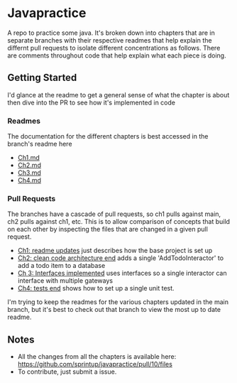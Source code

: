 # Javapractice

A repo to practice some java.
It's broken down into chapters that are in separate branches with their respective readmes that help explain the differnt pull requests to isolate different concentrations as follows. 
There are comments throughout code that help explain what each piece is doing.

## Getting Started
I'd glance at the readme to get a general sense of what the chapter is about then dive into the PR to see how it's implemented in code

### Readmes
The documentation for the different chapters is best accessed in the branch's readme here
- [Ch1.md](https://github.com/sprintup/javapractice/blob/ch1-springboot-setup/Ch1.md) 
- [Ch2.md](https://github.com/sprintup/javapractice/blob/ch2-clean-code-architecture-end/Ch2.md)
- [Ch3.md](https://github.com/sprintup/javapractice/blob/ch3-interfaces-end/Ch3.md)
- [Ch4.md](https://github.com/sprintup/javapractice/blob/ch4-tests-end/Ch4.md)

### Pull Requests
The branches have a cascade of pull requests, so ch1 pulls against main, ch2 pulls against ch1, etc. This is to allow comparison of concepts that build on each other by inspecting the files that are changed in a given pull request. 
- [Ch1: readme updates](https://github.com/sprintup/javapractice/pull/2) just describes how the base project is set up
- [Ch2: clean code architecture end](https://github.com/sprintup/javapractice/pull/6/files) adds a single 'AddTodoInteractor' to add a todo item to a database
- [Ch 3: Interfaces implemented](https://github.com/sprintup/javapractice/pull/8) uses interfaces so a single interactor can interface with multiple gateways
- [Ch4: tests end](https://github.com/sprintup/javapractice/pull/9) shows how to set up a single unit test.

I'm trying to keep the readmes for the various chapters updated in the main branch, but it's best to check out that branch to view the most up to date readme.

## Notes
- All the changes from all the chapters is available here: https://github.com/sprintup/javapractice/pull/10/files
- To contribute, just submit a issue. 
